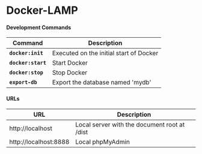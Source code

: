 # Docker-LAMP

#### Development Commands

| Command           | Description                                   |
| ------------------ | -------------------------------------- |
| **`docker:init`**  | Executed on the initial start of Docker                  |
| **`docker:start`** | Start Docker                   |
| **`docker:stop`**  | Stop Docker                            |
| **`export-db`**    | Export the database named 'mydb' |


#### URLs
| URL                   | Description                                                  |
| --------------------- | ----------------------------------------------------- |
| http://localhost      | Local server with the document root at /dist |
| http://localhost:8888 | Local phpMyAdmin  |

